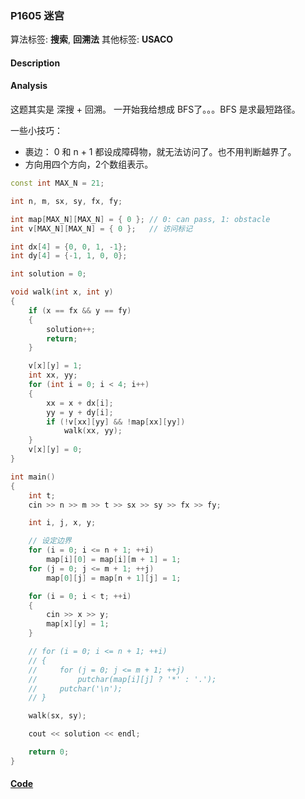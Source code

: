 ### P1605 迷宫

算法标签: **搜索**, **回溯法**
其他标签: **USACO**


#### Description

#### Analysis

这题其实是 深搜 + 回溯。 一开始我给想成 BFS了。。。BFS 是求最短路径。

一些小技巧：

- 裹边： 0 和 n + 1 都设成障碍物，就无法访问了。也不用判断越界了。
-  方向用四个方向，2个数组表示。

```cpp
const int MAX_N = 21;

int n, m, sx, sy, fx, fy;

int map[MAX_N][MAX_N] = { 0 }; // 0: can pass, 1: obstacle
int v[MAX_N][MAX_N] = { 0 };   // 访问标记

int dx[4] = {0, 0, 1, -1};
int dy[4] = {-1, 1, 0, 0};

int solution = 0;

void walk(int x, int y)
{
    if (x == fx && y == fy)
    {
        solution++;
        return;
    }

    v[x][y] = 1;
    int xx, yy;
    for (int i = 0; i < 4; i++)
    {
        xx = x + dx[i];
        yy = y + dy[i];
        if (!v[xx][yy] && !map[xx][yy])
            walk(xx, yy);
    }
    v[x][y] = 0;
}

int main()
{
    int t;
    cin >> n >> m >> t >> sx >> sy >> fx >> fy;

    int i, j, x, y;

    // 设定边界
    for (i = 0; i <= n + 1; ++i)
        map[i][0] = map[i][m + 1] = 1;
    for (j = 0; j <= m + 1; ++j)
        map[0][j] = map[n + 1][j] = 1;

    for (i = 0; i < t; ++i)
    {
        cin >> x >> y;
        map[x][y] = 1;
    }

    // for (i = 0; i <= n + 1; ++i)
    // {
    //     for (j = 0; j <= m + 1; ++j)
    //         putchar(map[i][j] ? '*' : '.');
    //     putchar('\n');
    // }

    walk(sx, sy);

    cout << solution << endl;

    return 0;
}
```

#### [Code](../cpp/p1605.cpp)

